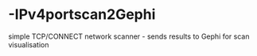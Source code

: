 # -IPv4portscan2Gephi
simple TCP/CONNECT network scanner - sends results to Gephi for scan visualisation

